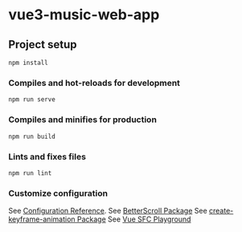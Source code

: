# vue3-music-web-app

## Project setup
```
npm install
```

### Compiles and hot-reloads for development
```
npm run serve
```

### Compiles and minifies for production
```
npm run build
```

### Lints and fixes files
```
npm run lint
```

### Customize configuration
See [Configuration Reference](https://cli.vuejs.org/config/).
See [BetterScroll Package](https://better-scroll.github.io/docs/zh-CN/guide/)
See [create-keyframe-animation Package](https://github.com/HenrikJoreteg/create-keyframe-animation)
See [Vue SFC Playground](https://sfc.vuejs.org/)